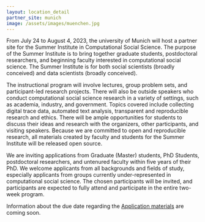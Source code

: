 ```yaml
---
layout: location_detail
partner_site: munich
image: /assets/images/muenchen.jpg
---
```


From July 24 to August 4, 2023, the university of Munich will host a partner site for the Summer Institute in Computational Social Science. The purpose of the Summer Institute is to bring together graduate students, postdoctoral researchers, and beginning faculty interested in computational social science. The Summer Institute is for both social scientists (broadly conceived) and data scientists (broadly conceived).

The instructional program will involve lectures, group problem sets, and participant-led research projects. There will also be outside speakers who conduct computational social science research in a variety of settings, such as academia, industry, and government. Topics covered include collecting digital trace data, automated text analysis, transparent and reproducible research and ethics. There will be ample opportunities for students to discuss their ideas and research with the organizers, other participants, and visiting speakers. Because we are committed to open and reproducible research, all materials created by faculty and students for the Summer Institute will be released open source.

We are inviting applications from Graduate (Master) students, PhD Students, postdoctoral researchers, and untenured faculty within five years of their PhD. We welcome applicants from all backgrounds and fields of study, especially applicants from groups currently under-represented in computational social science. The chosen participants will be invited, and participants are expected to fully attend and participate in the entire two-week program.

Information about the due date regarding the [Application materials](https://compsocialscience.github.io/summer-institute/2023/munich/apply) are coming soon.
